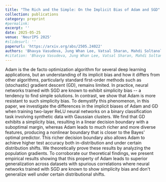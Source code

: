```yaml
---
title: "The Rich and the Simple: On the Implicit Bias of Adam and SGD"
collection: publications
category: preprint
#permalink: 
excerpt: ''
date: 2025-05-25
venue: 'NeurIPS 2025'
#slidesurl: ''
paperurl: 'https://arxiv.org/abs/2505.24022'
authors: 'Bhavya Vasudeva, Jung Whan Lee, Vatsal Sharan, Mahdi Soltanolkotabi'
#citation: 'Bhavya Vasudeva, Jung Whan Lee, Vatsal Sharan, Mahdi Soltanolkotabi. &quot;The Rich and the Simple: On the Implicit Bias of Adam and SGD.&quot; <i> Under Review</i>.'
---
```


Adam is the de facto optimization algorithm for several deep learning applications, but an understanding of its implicit bias and how it differs from other algorithms, particularly standard first-order methods such as (stochastic) gradient descent (GD), remains limited. In practice, neural networks trained with SGD are known to exhibit simplicity bias -- a tendency to find simple solutions. In contrast, we show that Adam is more resistant to such simplicity bias. To demystify this phenomenon, in this paper, we investigate the differences in the implicit biases of Adam and GD when training two-layer ReLU neural networks on a binary classification task involving synthetic data with Gaussian clusters. We find that GD exhibits a simplicity bias, resulting in a linear decision boundary with a suboptimal margin, whereas Adam leads to much richer and more diverse features, producing a nonlinear boundary that is closer to the Bayes' optimal predictor. This richer decision boundary also allows Adam to achieve higher test accuracy both in-distribution and under certain distribution shifts. We theoretically prove these results by analyzing the population gradients. To corroborate our theoretical findings, we present empirical results showing that this property of Adam leads to superior generalization across datasets with spurious correlations where neural networks trained with SGD are known to show simplicity bias and don't generalize well under certain distributional shifts.